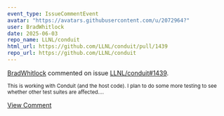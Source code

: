```yaml
---
event_type: IssueCommentEvent
avatar: "https://avatars.githubusercontent.com/u/2072964?"
user: BradWhitlock
date: 2025-06-03
repo_name: LLNL/conduit
html_url: https://github.com/LLNL/conduit/pull/1439
repo_url: https://github.com/LLNL/conduit
---
```


<a href='https://github.com/BradWhitlock' target='_blank'>BradWhitlock</a> commented on issue <a href='https://github.com/LLNL/conduit/pull/1439' target='_blank'>LLNL/conduit#1439</a>.

<small>This is working with Conduit (and the host code). I plan to do some more testing to see whether other test suites are affected....</small>

<a href='https://github.com/LLNL/conduit/pull/1439' target='_blank'>View Comment</a>